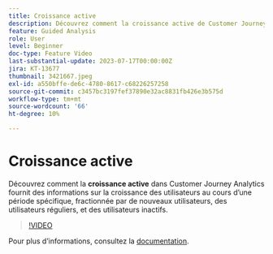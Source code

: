 ```yaml
---
title: Croissance active
description: Découvrez comment la croissance active de Customer Journey Analytics fournit des informations sur la croissance des utilisateurs au cours d’une période spécifique, fractionnée par de nouveaux utilisateurs, réguliers, et inactifs.
feature: Guided Analysis
role: User
level: Beginner
doc-type: Feature Video
last-substantial-update: 2023-07-17T00:00:00Z
jira: KT-13677
thumbnail: 3421667.jpeg
exl-id: a550bffe-de6c-4780-8617-c68226257258
source-git-commit: c3457bc3197fef37890e32ac8831fb426e3b575d
workflow-type: tm+mt
source-wordcount: '66'
ht-degree: 10%

---
```


# Croissance active

Découvrez comment la **croissance active** dans Customer Journey Analytics fournit des informations sur la croissance des utilisateurs au cours d’une période spécifique, fractionnée par de nouveaux utilisateurs, des utilisateurs réguliers, et des utilisateurs inactifs.

>[!VIDEO](https://video.tv.adobe.com/v/3421667/?learn=on)

Pour plus dʼinformations, consultez la [documentation](https://experienceleague.adobe.com/docs/analytics-platform/using/guided-analysis/user-growth/active.html?lang=fr).
